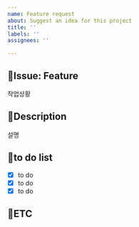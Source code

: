 ```yaml
---
name: Feature request
about: Suggest an idea for this project
title: ''
labels: ''
assignees: ''

---
```


## 📝Issue: Feature 
작업상황
## 📝Description
설명
## 📝to do list
- [x] to do
- [x] to do
- [x] to do
## 📝ETC
